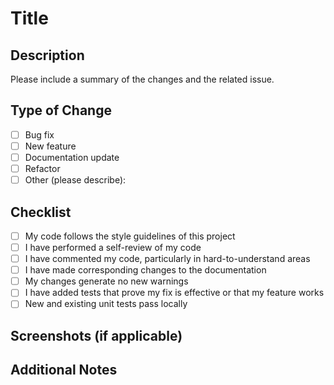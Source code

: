 # Title

## Description

Please include a summary of the changes and the related issue. 

## Type of Change

- [ ] Bug fix
- [ ] New feature
- [ ] Documentation update
- [ ] Refactor
- [ ] Other (please describe):

## Checklist

- [ ] My code follows the style guidelines of this project
- [ ] I have performed a self-review of my code
- [ ] I have commented my code, particularly in hard-to-understand areas
- [ ] I have made corresponding changes to the documentation
- [ ] My changes generate no new warnings
- [ ] I have added tests that prove my fix is effective or that my feature works
- [ ] New and existing unit tests pass locally

## Screenshots (if applicable)

## Additional Notes
